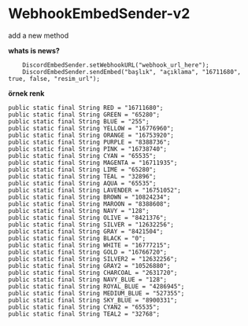 # WebhookEmbedSender-v2
add a new method

**whats is news?**

        DiscordEmbedSender.setWebhookURL("webhook_url_here");
        DiscordEmbedSender.sendEmbed("başlık", "açıklama", "16711680", true, false, "resim_url");

**örnek renk**

    public static final String RED = "16711680";
    public static final String GREEN = "65280";
    public static final String BLUE = "255";
    public static final String YELLOW = "16776960";
    public static final String ORANGE = "16753920";
    public static final String PURPLE = "8388736";
    public static final String PINK = "16738740";
    public static final String CYAN = "65535";
    public static final String MAGENTA = "16711935";
    public static final String LIME = "65280";
    public static final String TEAL = "32896";
    public static final String AQUA = "65535";
    public static final String LAVENDER = "16751052";
    public static final String BROWN = "10824234";
    public static final String MAROON = "8388608";
    public static final String NAVY = "128";
    public static final String OLIVE = "8421376";
    public static final String SILVER = "12632256";
    public static final String GRAY = "8421504";
    public static final String BLACK = "0";
    public static final String WHITE = "16777215";
    public static final String GOLD = "16766720";
    public static final String SILVER2 = "12632256";
    public static final String GRAY2 = "10526880";
    public static final String CHARCOAL = "2631720";
    public static final String NAVY_BLUE = "128";
    public static final String ROYAL_BLUE = "4286945";
    public static final String MEDIUM_BLUE = "527355";
    public static final String SKY_BLUE = "8900331";
    public static final String CYAN2 = "65535";
    public static final String TEAL2 = "32768";
